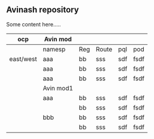 ## Avinash repository

Some content here.....


| ocp       | Avin mod  |     |       |     |      |
|-----------|-----------|-----|-------|-----|------|
|           | namesp    | Reg | Route | pql | pod  |
| east/west | aaa       | bb  | sss   | sdf | fsdf |
|           | aaa       | bb  | sss   | sdf | fsdf |
|           | aaa       | bb  | sss   | sdf | fsdf |
|           | Avin mod1 |     |       |     |      |
|           | aaa       | bb  | sss   | sdf | fsdf |
|           |           | bb  | sss   | sdf | fsdf |
|           | bbb       | bb  | sss   | sdf | fsdf |
|           |           | bb  | sss   | sdf | fsdf |
